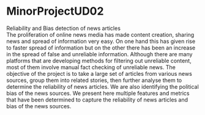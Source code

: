 # MinorProjectUD02
Reliability and Bias detection of news articles <br>
The proliferation of online news media has made content creation, sharing news and spread of information very easy. On one hand this has given rise to faster spread of information but on the other there has been an increase in the spread of false and unreliable information. Although there are many platforms that are developing methods for filtering out unreliable content, most of them involve manual fact checking of unreliable news. The objective of the project is to take a large set of articles from various news sources, group them into related stories, then further analyse them to determine the reliability of news articles. We are also identifying the political bias of the news sources. We present here multiple features and metrics that have been determined to capture the reliability of news articles and bias of the news sources.
